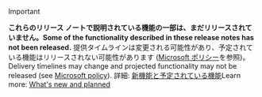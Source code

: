 > [!Important]
> <span data-ttu-id="b06d4-101">**これらのリリース ノートで説明されている機能の一部は、まだリリースされていません。**</span><span class="sxs-lookup"><span data-stu-id="b06d4-101">**Some of the functionality described in these release notes has not been released.**</span></span> <span data-ttu-id="b06d4-102">提供タイムラインは変更される可能性があり、予定されている機能はリリースされない可能性があります ([Microsoft ポリシー](https://go.microsoft.com/fwlink/p/?linkid=2007332)を参照)。</span><span class="sxs-lookup"><span data-stu-id="b06d4-102">Delivery timelines may change and projected functionality may not be released (see [Microsoft policy](https://go.microsoft.com/fwlink/p/?linkid=2007332)).</span></span> <span data-ttu-id="b06d4-103">詳細: [新機能と予定されている機能](/dynamics365-release-plan/2019wave2/dynamics365-talent/planned-features)</span><span class="sxs-lookup"><span data-stu-id="b06d4-103">Learn more: [What's new and planned](/dynamics365-release-plan/2019wave2/dynamics365-talent/planned-features)</span></span>
